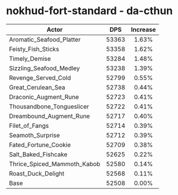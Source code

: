 # nokhud-fort-standard - da-cthun
| Actor | DPS | Increase |
|---|:---:|:---:|
|Aromatic_Seafood_Platter|53363|1.63%|
|Feisty_Fish_Sticks|53358|1.62%|
|Timely_Demise|53284|1.48%|
|Sizzling_Seafood_Medley|53238|1.39%|
|Revenge_Served_Cold|52799|0.55%|
|Great_Cerulean_Sea|52738|0.44%|
|Draconic_Augment_Rune|52723|0.41%|
|Thousandbone_Tongueslicer|52722|0.41%|
|Dreambound_Augment_Rune|52717|0.40%|
|Filet_of_Fangs|52714|0.39%|
|Seamoth_Surprise|52712|0.39%|
|Fated_Fortune_Cookie|52709|0.38%|
|Salt_Baked_Fishcake|52625|0.22%|
|Thrice_Spiced_Mammoth_Kabob|52580|0.14%|
|Roast_Duck_Delight|52568|0.11%|
|Base|52508|0.00%|
